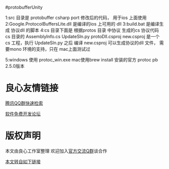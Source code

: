#protobufferUnity

1:src 目录是 protobuffer csharp port 修改后的代码， 用于ios 上面使用
2:Google.ProtocolBuffersLite.dll 是编译的ios 上可用的 dll
3:build.bat  是编译生成 协议dll 的脚本
4:cs 目录下面是 根据protos 目录 中协议 生成的cs 协议代码
    cs 目录的 AssemblyInfo.cs
    UpdateSln.py
    protoDll.csproj
    new.csproj
    是一个 cs 工程，执行 UpdateSln.py 之后 编译 new.csproj 可以生成协议的dll 文件， 需要mono 环境的支持，只在 mac上面测试过

5:windows 使用 protoc_win.exe mac使用brew install 安装的官方 protoc  pb 2.5.0版本



 # 良心友情链接

[腾讯QQ群快速检索](http://u.720life.cn/s/8cf73f7c)

[软件免费开发论坛](http://u.720life.cn/s/bbb01dc0)

# 版权声明 

本文由良心工作室整理 欢迎加入[官方交流Q群](https://u.720life.cn/s/f2316816)谈合作

[本文转自如下链接](http://u.720life.cn/g/2e71d0f0a5c601172267ba20d3a43c6ed2ed4674b1b98decef41e8bd2e056e3020f321a58327f73c47362c5304515c9f3f9ac10a446820e553eae376bcc4378f)